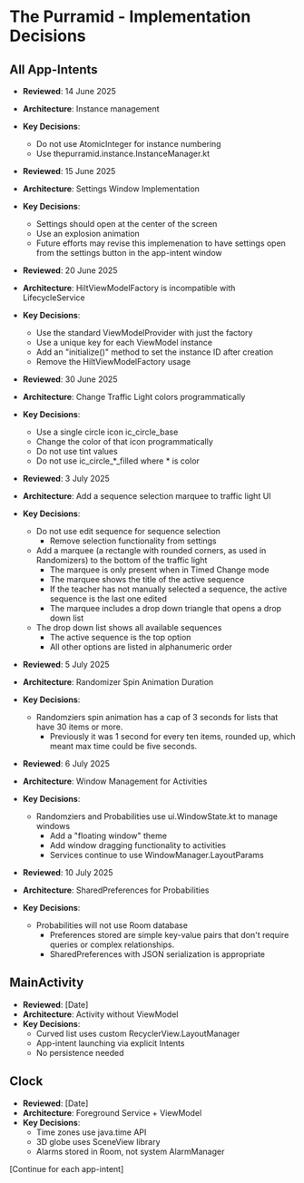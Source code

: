 # The Purramid - Implementation Decisions

## All App-Intents
- **Reviewed**: 14 June 2025
- **Architecture**: Instance management
- **Key Decisions**:
  - Do not use AtomicInteger for instance numbering
  - Use thepurramid.instance.InstanceManager.kt

- **Reviewed**: 15 June 2025
- **Architecture**: Settings Window Implementation
- **Key Decisions**:
  - Settings should open at the center of the screen
  - Use an explosion animation
  - Future efforts may revise this implemenation to have settings open from the settings button in the app-intent window
 
- **Reviewed**: 20 June 2025
- **Architecture**: HiltViewModelFactory is incompatible with LifecycleService
- **Key Decisions**:
  - Use the standard ViewModelProvider with just the factory
  - Use a unique key for each ViewModel instance
  - Add an "initialize()" method to set the instance ID after creation
  - Remove the HiltViewModelFactory usage
 
- **Reviewed**: 30 June 2025
- **Architecture**: Change Traffic Light colors programmatically
- **Key Decisions**:
  - Use a single circle icon ic_circle_base
  - Change the color of that icon programmatically
  - Do not use tint values
  - Do not use ic_circle_*_filled where * is color
  
- **Reviewed**: 3 July 2025
- **Architecture**: Add a sequence selection marquee to traffic light UI
- **Key Decisions**:
  - Do not use edit sequence for sequence selection
    - Remove selection functionality from settings
  - Add a marquee (a rectangle with rounded corners, as used in Randomizers) to the bottom of the traffic light
    - The marquee is only present when in Timed Change mode
	- The marquee shows the title of the active sequence
	- If the teacher has not manually selected a sequence, the active sequence is the last one edited
	- The marquee includes a drop down triangle that opens a drop down list
  - The drop down list shows all available sequences
    - The active sequence is the top option
	- All other options are listed in alphanumeric order
  
- **Reviewed**: 5 July 2025
- **Architecture**: Randomizer Spin Animation Duration
- **Key Decisions**:
  - Randomziers spin animation has a cap of 3 seconds for lists that have 30 items or more.
    - Previously it was 1 second for every ten items, rounded up, which meant max time could be five seconds.
  
- **Reviewed**: 6 July 2025
- **Architecture**: Window Management for Activities
- **Key Decisions**:
  - Randomziers and Probabilities use ui.WindowState.kt to manage windows
    - Add a "floating window" theme
	- Add window dragging functionality to activities
	- Services continue to use WindowManager.LayoutParams
  
- **Reviewed**: 10 July 2025
- **Architecture**: SharedPreferences for Probabilities
- **Key Decisions**:
  - Probabilities will not use Room database
    - Preferences stored are simple key-value pairs that don't require queries or complex relationships.
	- SharedPreferences with JSON serialization is appropriate

  
  
  
  
  

## MainActivity
- **Reviewed**: [Date]
- **Architecture**: Activity without ViewModel
- **Key Decisions**:
  - Curved list uses custom RecyclerView.LayoutManager
  - App-intent launching via explicit Intents
  - No persistence needed

## Clock
- **Reviewed**: [Date]
- **Architecture**: Foreground Service + ViewModel
- **Key Decisions**:
  - Time zones use java.time API
  - 3D globe uses SceneView library
  - Alarms stored in Room, not system AlarmManager
  
[Continue for each app-intent]